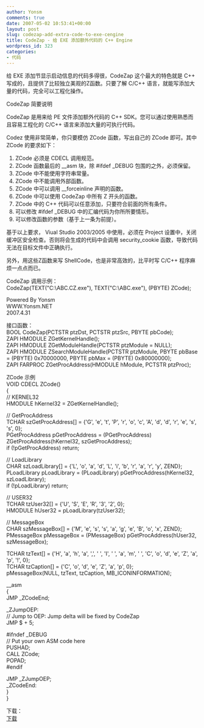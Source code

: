 ```yaml
---
author: Yonsm
comments: true
date: 2007-05-02 10:53:41+00:00
layout: post
slug: codezap-add-extra-code-to-exe-cengine
title: CodeZap - 给 EXE 添加额外代码的 C++ Engine
wordpress_id: 323
categories:
- 代码
---
```


给 EXE 添加节显示启动信息的代码多得很，CodeZap 这个最大的特色就是 C++ 写成的，且提供了比较独立美观的Z函数。只要了解 C/C++ 语言，就能写添加大量的代码，完全可以工程化操作。  
  
CodeZap 简要说明  
  
CodeZap 是用来给 PE 文件添加额外代码的 C++ SDK。您可以通过使用熟悉而且容易工程化的 C/C++ 语言来添加大量的可执行代码。  
  
Codez 使用非常简单，你只要模仿 ZCode 函数，写出自己的 ZCode 即可。其中 ZCode 的要求如下：  
  
1. ZCode 必须是 CDECL 调用规范。  
2. ZCode 函数最后的 __asm 块，除 #ifdef _DEBUG 包围的之外，必须保留。  
3. ZCode 中不能使用字符串常量。  
4. ZCode 中不能调用外部函数。  
5. ZCode 中可以调用 __forceinline 声明的函数。  
6. ZCode 中可以使用 CodeZap 中所有 Z 开头的函数。  
7. ZCode 中的 C++ 代码可以任意添加，只要符合前面的所有条件。  
8. 可以修改  #ifdef _DEBUG 中的汇编代码为你所所要情形。  
9. 可以修改函数的参数（基于上一条为前提）。  
  
  
基于以上要求， Viual Studio 2003/2005 中使用，必须在 Project 设置中，关闭缓冲区安全检查。否则将会生成的代码中会调用 security_cookie 函数，导致代码无法在目标文件中正确执行。  
  
另外，用这些Z函数来写 ShellCode，也是非常高效的，比平时写 C/C++ 程序麻烦一点点而已。  
  
CodeZap 调用示例：  
CodeZap(TEXT("C:\\ABC.CZ.exe"), TEXT("C:\\ABC.exe"), (PBYTE) ZCode);  
  
Powered By Yonsm  
WWW.Yonsm.NET  
2007.4.31   
  
接口函数：  
BOOL CodeZap(PCTSTR ptzDst, PCTSTR ptzSrc, PBYTE pbCode);  
ZAPI HMODULE ZGetKernelHandle();  
ZAPI HMODULE ZGetModuleHandle(PCTSTR ptzModule = NULL);  
ZAPI HMODULE ZSearchModuleHandle(PCTSTR ptzModule, PBYTE pbBase = (PBYTE) 0x70000000, PBYTE pbMax = (PBYTE) 0x80000000);  
ZAPI FARPROC ZGetProcAddress(HMODULE hModule, PCTSTR ptzProc);  
  
<!-- more -->  
  
ZCode 示例  
VOID CDECL ZCode()  
{  
 // KERNEL32  
 HMODULE hKernel32 = ZGetKernelHandle();  
  
 // GetProcAddress  
 TCHAR szGetProcAddress[] = {'G', 'e', 't', 'P', 'r', 'o', 'c', 'A', 'd', 'd', 'r', 'e', 's', 's', 0};  
 PGetProcAddress pGetProcAddress = (PGetProcAddress) ZGetProcAddress(hKernel32, szGetProcAddress);  
 if (!pGetProcAddress) return;  
  
 // LoadLibrary  
 CHAR szLoadLibrary[] = {'L', 'o', 'a', 'd', 'L', 'i', 'b', 'r', 'a', 'r', 'y', ZEND};  
 PLoadLibrary pLoadLibrary = (PLoadLibrary) pGetProcAddress(hKernel32, szLoadLibrary);  
 if (!pLoadLibrary) return;  
  
 // USER32  
 TCHAR tzUser32[] = {'U', 'S', 'E', 'R', '3', '2', 0};  
 HMODULE hUser32 = pLoadLibrary(tzUser32);  
  
 // MessageBox  
 CHAR szMessageBox[] = {'M', 'e', 's', 's', 'a', 'g', 'e', 'B', 'o', 'x', ZEND};  
 PMessageBox pMessageBox = (PMessageBox) pGetProcAddress(hUser32, szMessageBox);  
  
 TCHAR tzText[] = {'H', 'a', 'h', 'a', ',', ' ', 'I', ' ', 'a', 'm', ' ', 'C', 'o', 'd', 'e', 'Z', 'a', 'p', '!', 0};  
 TCHAR tzCaption[] = {'C', 'o', 'd', 'e', 'Z', 'a', 'p', 0};  
 pMessageBox(NULL, tzText, tzCaption, MB_ICONINFORMATION);  
  
 __asm  
 {  
   JMP    _ZCodeEnd;  
  
_ZJumpOEP:  
   // Jump to OEP: Jump delta will be fixed by CodeZap  
   JMP    $ + 5;  
  
#ifndef _DEBUG  
   // Put your own ASM code here  
   PUSHAD;  
   CALL  ZCode;  
   POPAD;  
#endif  
  
   JMP    _ZJumpOEP;  
_ZCodeEnd:  
 }  
}  
  
  
  
下载：  
[下载](/assets/CodeZap.rar) 
